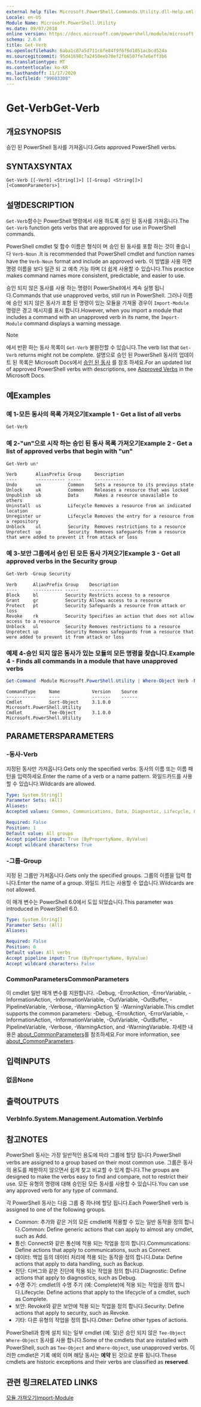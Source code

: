 ```yaml
---
external help file: Microsoft.PowerShell.Commands.Utility.dll-Help.xml
Locale: en-US
Module Name: Microsoft.PowerShell.Utility
ms.date: 09/07/2018
online version: https://docs.microsoft.com/powershell/module/microsoft.powershell.utility/get-verb?view=powershell-7.2&WT.mc_id=ps-gethelp
schema: 2.0.0
title: Get-Verb
ms.openlocfilehash: 6aba1c87a5d711cbfe84f9f6f6d1051acbcd524a
ms.sourcegitcommit: 95d41698c7a2450eeb70ef2fb6507fe7e6eff3b6
ms.translationtype: MT
ms.contentlocale: ko-KR
ms.lasthandoff: 11/17/2020
ms.locfileid: "99603308"
---
```

# <span data-ttu-id="509e9-102">Get-Verb</span><span class="sxs-lookup"><span data-stu-id="509e9-102">Get-Verb</span></span>

## <span data-ttu-id="509e9-103">개요</span><span class="sxs-lookup"><span data-stu-id="509e9-103">SYNOPSIS</span></span>
<span data-ttu-id="509e9-104">승인 된 PowerShell 동사를 가져옵니다.</span><span class="sxs-lookup"><span data-stu-id="509e9-104">Gets approved PowerShell verbs.</span></span>

## <span data-ttu-id="509e9-105">SYNTAX</span><span class="sxs-lookup"><span data-stu-id="509e9-105">SYNTAX</span></span>

```
Get-Verb [[-Verb] <String[]>] [[-Group] <String[]>] [<CommonParameters>]
```

## <span data-ttu-id="509e9-106">설명</span><span class="sxs-lookup"><span data-stu-id="509e9-106">DESCRIPTION</span></span>

<span data-ttu-id="509e9-107">`Get-Verb`함수는 PowerShell 명령에서 사용 하도록 승인 된 동사를 가져옵니다.</span><span class="sxs-lookup"><span data-stu-id="509e9-107">The `Get-Verb` function gets verbs that are approved for use in PowerShell commands.</span></span>

<span data-ttu-id="509e9-108">PowerShell cmdlet 및 함수 이름은 형식이 며 승인 된 동사를 포함 하는 것이 좋습니다 `Verb-Noun` .</span><span class="sxs-lookup"><span data-stu-id="509e9-108">It is recommended that PowerShell cmdlet and function names have the `Verb-Noun` format and include an approved verb.</span></span> <span data-ttu-id="509e9-109">이 방법을 사용 하면 명령 이름을 보다 일관 되 고 예측 가능 하며 더 쉽게 사용할 수 있습니다.</span><span class="sxs-lookup"><span data-stu-id="509e9-109">This practice makes command names more consistent, predictable, and easier to use.</span></span>

<span data-ttu-id="509e9-110">승인 되지 않은 동사를 사용 하는 명령이 PowerShell에서 계속 실행 됩니다.</span><span class="sxs-lookup"><span data-stu-id="509e9-110">Commands that use unapproved verbs, still run in PowerShell.</span></span> <span data-ttu-id="509e9-111">그러나 이름에 승인 되지 않은 동사가 포함 된 명령이 있는 모듈을 가져올 경우이 `Import-Module` 명령은 경고 메시지를 표시 합니다.</span><span class="sxs-lookup"><span data-stu-id="509e9-111">However, when you import a module that includes a command with an unapproved verb in its name, the `Import-Module` command displays a warning message.</span></span>

> [!NOTE]
> <span data-ttu-id="509e9-112">에서 반환 하는 동사 목록이 `Get-Verb` 불완전할 수 있습니다.</span><span class="sxs-lookup"><span data-stu-id="509e9-112">The verb list that `Get-Verb` returns might not be complete.</span></span> <span data-ttu-id="509e9-113">설명으로 승인 된 PowerShell 동사의 업데이트 된 목록은 Microsoft Docs에서 [승인 된 동사](../../docs-conceptual/developer/cmdlet/approved-verbs-for-windows-powershell-commands.md) 를 참조 하세요.</span><span class="sxs-lookup"><span data-stu-id="509e9-113">For an updated list of approved PowerShell verbs with descriptions, see [Approved Verbs](../../docs-conceptual/developer/cmdlet/approved-verbs-for-windows-powershell-commands.md) in the Microsoft Docs.</span></span>

## <span data-ttu-id="509e9-114">예</span><span class="sxs-lookup"><span data-stu-id="509e9-114">Examples</span></span>

### <span data-ttu-id="509e9-115">예 1-모든 동사의 목록 가져오기</span><span class="sxs-lookup"><span data-stu-id="509e9-115">Example 1 - Get a list of all verbs</span></span>

```powershell
Get-Verb
```

### <span data-ttu-id="509e9-116">예 2-"un"으로 시작 하는 승인 된 동사 목록 가져오기</span><span class="sxs-lookup"><span data-stu-id="509e9-116">Example 2 - Get a list of approved verbs that begin with "un"</span></span>

```powershell
Get-Verb un*
```

```Output
Verb       AliasPrefix Group     Description
----       ----------- -----     -----------
Undo       un          Common    Sets a resource to its previous state
Unlock     uk          Common    Releases a resource that was locked
Unpublish  ub          Data      Makes a resource unavailable to others
Uninstall  us          Lifecycle Removes a resource from an indicated location
Unregister ur          Lifecycle Removes the entry for a resource from a repository
Unblock    ul          Security  Removes restrictions to a resource
Unprotect  up          Security  Removes safeguards from a resource that were added to prevent it from attack or loss
```

### <span data-ttu-id="509e9-117">예 3-보안 그룹에서 승인 된 모든 동사 가져오기</span><span class="sxs-lookup"><span data-stu-id="509e9-117">Example 3 - Get all approved verbs in the Security group</span></span>

```powershell
Get-Verb -Group Security
```

```Output
Verb      AliasPrefix Group    Description
----      ----------- -----    -----------
Block     bl          Security Restricts access to a resource
Grant     gr          Security Allows access to a resource
Protect   pt          Security Safeguards a resource from attack or loss
Revoke    rk          Security Specifies an action that does not allow access to a resource
Unblock   ul          Security Removes restrictions to a resource
Unprotect up          Security Removes safeguards from a resource that were added to prevent it from attack or loss
```

### <span data-ttu-id="509e9-118">예제 4-승인 되지 않은 동사가 있는 모듈의 모든 명령을 찾습니다.</span><span class="sxs-lookup"><span data-stu-id="509e9-118">Example 4 - Finds all commands in a module that have unapproved verbs</span></span>

```powershell
Get-Command -Module Microsoft.PowerShell.Utility | Where-Object Verb -NotIn (Get-Verb).Verb
```

```Output
CommandType     Name            Version    Source
-----------     ----            -------    ------
Cmdlet          Sort-Object     3.1.0.0    Microsoft.PowerShell.Utility
Cmdlet          Tee-Object      3.1.0.0    Microsoft.PowerShell.Utility
```

## <span data-ttu-id="509e9-119">PARAMETERS</span><span class="sxs-lookup"><span data-stu-id="509e9-119">PARAMETERS</span></span>

### <span data-ttu-id="509e9-120">-동사</span><span class="sxs-lookup"><span data-stu-id="509e9-120">-Verb</span></span>

<span data-ttu-id="509e9-121">지정된 동사만 가져옵니다.</span><span class="sxs-lookup"><span data-stu-id="509e9-121">Gets only the specified verbs.</span></span> <span data-ttu-id="509e9-122">동사의 이름 또는 이름 패턴을 입력하세요.</span><span class="sxs-lookup"><span data-stu-id="509e9-122">Enter the name of a verb or a name pattern.</span></span> <span data-ttu-id="509e9-123">와일드카드를 사용할 수 있습니다.</span><span class="sxs-lookup"><span data-stu-id="509e9-123">Wildcards are allowed.</span></span>

```yaml
Type: System.String[]
Parameter Sets: (All)
Aliases:
Accepted values: Common, Communications, Data, Diagnostic, Lifecycle, Other, Security

Required: False
Position: 1
Default value: All groups
Accept pipeline input: True (ByPropertyName, ByValue)
Accept wildcard characters: True
```

### <span data-ttu-id="509e9-124">-그룹</span><span class="sxs-lookup"><span data-stu-id="509e9-124">-Group</span></span>

<span data-ttu-id="509e9-125">지정 된 그룹만 가져옵니다.</span><span class="sxs-lookup"><span data-stu-id="509e9-125">Gets only the specified groups.</span></span> <span data-ttu-id="509e9-126">그룹의 이름을 입력 합니다.</span><span class="sxs-lookup"><span data-stu-id="509e9-126">Enter the name of a group.</span></span> <span data-ttu-id="509e9-127">와일드 카드는 사용할 수 없습니다.</span><span class="sxs-lookup"><span data-stu-id="509e9-127">Wildcards are not allowed.</span></span>

<span data-ttu-id="509e9-128">이 매개 변수는 PowerShell 6.0에서 도입 되었습니다.</span><span class="sxs-lookup"><span data-stu-id="509e9-128">This parameter was introduced in PowerShell 6.0.</span></span>

```yaml
Type: System.String[]
Parameter Sets: (All)
Aliases:

Required: False
Position: 0
Default value: All verbs
Accept pipeline input: True (ByPropertyName, ByValue)
Accept wildcard characters: False
```

### <span data-ttu-id="509e9-129">CommonParameters</span><span class="sxs-lookup"><span data-stu-id="509e9-129">CommonParameters</span></span>

<span data-ttu-id="509e9-130">이 cmdlet 일반 매개 변수를 지원합니다. -Debug, -ErrorAction, -ErrorVariable, -InformationAction, -InformationVariable, -OutVariable, -OutBuffer, -PipelineVariable, -Verbose, -WarningAction 및 -WarningVariable.</span><span class="sxs-lookup"><span data-stu-id="509e9-130">This cmdlet supports the common parameters: -Debug, -ErrorAction, -ErrorVariable, -InformationAction, -InformationVariable, -OutVariable, -OutBuffer, -PipelineVariable, -Verbose, -WarningAction, and -WarningVariable.</span></span> <span data-ttu-id="509e9-131">자세한 내용은 [about_CommonParameters](https://go.microsoft.com/fwlink/?LinkID=113216)를 참조하세요.</span><span class="sxs-lookup"><span data-stu-id="509e9-131">For more information, see [about_CommonParameters](https://go.microsoft.com/fwlink/?LinkID=113216).</span></span>

## <span data-ttu-id="509e9-132">입력</span><span class="sxs-lookup"><span data-stu-id="509e9-132">INPUTS</span></span>

### <span data-ttu-id="509e9-133">없음</span><span class="sxs-lookup"><span data-stu-id="509e9-133">None</span></span>

## <span data-ttu-id="509e9-134">출력</span><span class="sxs-lookup"><span data-stu-id="509e9-134">OUTPUTS</span></span>

### <span data-ttu-id="509e9-135">VerbInfo.</span><span class="sxs-lookup"><span data-stu-id="509e9-135">System.Management.Automation.VerbInfo</span></span>

## <span data-ttu-id="509e9-136">참고</span><span class="sxs-lookup"><span data-stu-id="509e9-136">NOTES</span></span>

<span data-ttu-id="509e9-137">PowerShell 동사는 가장 일반적인 용도에 따라 그룹에 할당 됩니다.</span><span class="sxs-lookup"><span data-stu-id="509e9-137">PowerShell verbs are assigned to a group based on their most common use.</span></span> <span data-ttu-id="509e9-138">그룹은 동사의 용도를 제한하지 않으면서 쉽게 찾고 비교할 수 있게 합니다.</span><span class="sxs-lookup"><span data-stu-id="509e9-138">The groups are designed to make the verbs easy to find and compare, not to restrict their use.</span></span> <span data-ttu-id="509e9-139">모든 유형의 명령에 대해 승인된 모든 동사를 사용할 수 있습니다.</span><span class="sxs-lookup"><span data-stu-id="509e9-139">You can use any approved verb for any type of command.</span></span>

<span data-ttu-id="509e9-140">각 PowerShell 동사는 다음 그룹 중 하나에 할당 됩니다.</span><span class="sxs-lookup"><span data-stu-id="509e9-140">Each PowerShell verb is assigned to one of the following groups.</span></span>

- <span data-ttu-id="509e9-141">Common: 추가와 같은 거의 모든 cmdlet에 적용할 수 있는 일반 동작을 정의 합니다.</span><span class="sxs-lookup"><span data-stu-id="509e9-141">Common: Define generic actions that can apply to almost any cmdlet, such as Add.</span></span>
- <span data-ttu-id="509e9-142">통신: Connect와 같은 통신에 적용 되는 작업을 정의 합니다.</span><span class="sxs-lookup"><span data-stu-id="509e9-142">Communications: Define actions that apply to communications, such as Connect.</span></span>
- <span data-ttu-id="509e9-143">데이터: 백업 등의 데이터 처리에 적용 되는 동작을 정의 합니다.</span><span class="sxs-lookup"><span data-stu-id="509e9-143">Data: Define actions that apply to data handling, such as Backup.</span></span>
- <span data-ttu-id="509e9-144">진단: 디버그와 같은 진단에 적용 되는 작업을 정의 합니다.</span><span class="sxs-lookup"><span data-stu-id="509e9-144">Diagnostic: Define actions that apply to diagnostics, such as Debug.</span></span>
- <span data-ttu-id="509e9-145">수명 주기: cmdlet의 수명 주기 (예: Complete)에 적용 되는 작업을 정의 합니다.</span><span class="sxs-lookup"><span data-stu-id="509e9-145">Lifecycle: Define actions that apply to the lifecycle of a cmdlet, such as Complete.</span></span>
- <span data-ttu-id="509e9-146">보안: Revoke와 같은 보안에 적용 되는 작업을 정의 합니다.</span><span class="sxs-lookup"><span data-stu-id="509e9-146">Security: Define actions that apply to security, such as Revoke.</span></span>
- <span data-ttu-id="509e9-147">기타: 다른 유형의 작업을 정의 합니다.</span><span class="sxs-lookup"><span data-stu-id="509e9-147">Other: Define other types of actions.</span></span>

<span data-ttu-id="509e9-148">PowerShell과 함께 설치 되는 일부 cmdlet (예: 및)은 승인 되지 않은 `Tee-Object` `Where-Object` 동사를 사용 합니다.</span><span class="sxs-lookup"><span data-stu-id="509e9-148">Some of the cmdlets that are installed with PowerShell, such as `Tee-Object` and `Where-Object`, use unapproved verbs.</span></span> <span data-ttu-id="509e9-149">이러한 cmdlet은 기록 예외 이며 해당 동사는 **예약** 된 것으로 분류 됩니다.</span><span class="sxs-lookup"><span data-stu-id="509e9-149">These cmdlets are historic exceptions and their verbs are classified as **reserved**.</span></span>

## <span data-ttu-id="509e9-150">관련 링크</span><span class="sxs-lookup"><span data-stu-id="509e9-150">RELATED LINKS</span></span>

[<span data-ttu-id="509e9-151">모듈 가져오기</span><span class="sxs-lookup"><span data-stu-id="509e9-151">Import-Module</span></span>](../microsoft.powershell.core/import-module.md)


